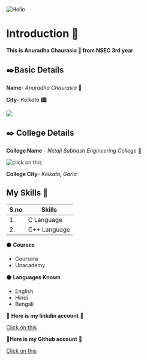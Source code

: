 ![Hello](https://github.com/Annuradhaa/My-Intro/blob/main/Anuradha.png?raw=true)

# Introduction 🚀
**This is Anuradha Chaurasia 🙋 from NSEC  3rd year**

## ✒️Basic Details 
**Name**- *Anuradha Chaurasia* 🌟

**City**- *Kolkata* 🏙️

<img src="https://img.icons8.com/bubbles/100/000000/kolkata.png"/>

## ✒️ College Details
**College Name** - *Netaji Subhash Engineering College* 🏫

![click on this](https://github.com/Annuradhaa/My-Intro/blob/main/college.jpg?raw=true)


**College City**- *Kolkata, Garia*

## My Skills 🌟
|S.no|Skills|
|----|------|
|1.|C Language|
|2.| C++ Language|

⚫ **Courses**
- Coursera
- Unacademy

⚫ **Languages Known**
- English 
- Hindi
- Bengali

🎇 **Here is my linkdin account** 🎇

[Click on this](https://www.linkedin.com/in/anuradha-chaurasia-494b97220/)
 
🎇**Here is my Github account** 🎇

[Click on this](https://github.com/Annuradhaa)
